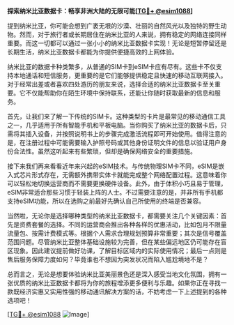 **探索纳米比亚数据卡：畅享非洲大陆的无限可能[[TG💪+ @esim1088](https://t.me/s/esim1088)]**

提到纳米比亚，你可能会想到广袤无垠的沙漠、壮丽的自然风光以及独特的野生动物。然而，对于旅行者或长期居住在纳米比亚的人来说，拥有稳定的网络连接同样重要。而这一切都可以通过一张小小的纳米比亚数据卡实现！无论是短暂停留还是长期生活，纳米比亚数据卡都能为你提供便捷高效的上网体验。

纳米比亚的数据卡种类繁多，从普通的SIM卡到eSIM卡应有尽有。这些卡不仅支持本地通话和短信服务，更重要的是它们能够提供稳定且快速的移动互联网接入。对于经常出差或者喜欢四处游历的朋友来说，选择合适的纳米比亚数据卡至关重要。它不仅能帮助你在陌生环境中保持联系，还能让你随时获取最新的信息和服务。

首先，让我们来了解一下传统的SIM卡。这种类型的卡片是最常见的移动通信工具之一，几乎适用于所有智能手机和平板电脑。当你购买了纳米比亚的数据卡后，只需将其插入设备，并按照说明书上的步骤完成激活流程即可开始使用。值得注意的是，在注册过程中可能需要输入护照号码或其他身份证明文件的信息以验证用户身份合法性。虽然这听起来有些繁琐，但却是确保网络安全的重要措施。

接下来我们再来看看近年来兴起的eSIM技术。与传统物理SIM卡不同，eSIM是嵌入式芯片形式存在，无需额外携带实体卡就能完成整个网络配置过程。这意味着你可以轻松地切换运营商而不需要更换硬件设备。此外，由于体积小巧且易于管理，eSIM非常适合那些习惯于轻装上阵的人士。不过需要注意的是，并非所有手机都支持eSIM功能，所以在选购之前最好先确认自己所使用的终端是否兼容。

当然啦，无论你是选择哪种类型的纳米比亚数据卡，都需要关注几个关键因素：首先是资费套餐的选择。不同的运营商会推出各种各样的优惠活动，比如包月不限量流量包、按需计费模式等。根据个人需求合理规划预算非常重要；其次是信号覆盖范围问题。尽管纳米比亚整体基础设施较为完善，但在某些偏远地区仍可能存在盲区现象。因此建议提前做好功课，了解目标区域内的实际使用情况；最后一点则是售后服务保障力度如何？毕竟谁也不想因为突发状况而陷入尴尬境地不是？

总而言之，无论是想要体验纳米比亚美丽景色还是深入感受当地文化氛围，拥有一张优质的纳米比亚数据卡都将为你的旅程增添更多便利与乐趣。如果你正在寻找一款既经济实惠又实用性强的移动通讯解决方案的话，不妨考虑一下上述提到的各种选项吧！

[[TG💪+ @esim1088](https://t.me/s/esim1088) ![Image](https://i.postimg.cc/4NQfJmqS/Snipaste-2025-05-13-00-14-12.png)]
